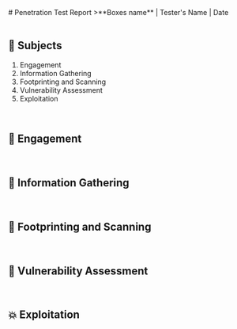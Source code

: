 <link rel="stylesheet" href="style.css">
# Penetration Test Report
>**Boxes name** |  Tester's Name | Date

<div style="page-break-after: always; visibility: hidden;">\pagebreak</div>

## 📖 Subjects

1. Engagement 
2. Information Gathering 
3. Footprinting and Scanning
4. Vulnerability Assessment
5. Exploitation


<div style="page-break-after: always; visibility: hidden;">\pagebreak</div>

## 📃 Engagement


<div style="page-break-after: always; visibility: hidden;">\pagebreak</div>

## 🔎 Information Gathering


<div style="page-break-after: always; visibility: hidden;">\pagebreak</div>

## 👣 Footprinting and Scanning


<div style="page-break-after: always; visibility: hidden;">\pagebreak</div>

## 🐞 Vulnerability Assessment


<div style="page-break-after: always; visibility: hidden;">\pagebreak</div>

## 💥 Exploitation

